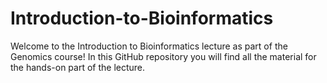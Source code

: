 # Introduction-to-Bioinformatics
Welcome to the Introduction to Bioinformatics lecture as part of the Genomics course!
In this GitHub repository you will find all the material for the hands-on part of the lecture.



















































































